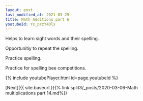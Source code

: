 ```yaml
---
layout: post
last_modified_at: 2021-03-29
title: Math Additions part 6
youtubeId: Yx_pYzY4Dls
---
```

 
 
Helps to learn sight words and their spelling.

Opportunitiy to repeat the spelling. 

Practice spelling. 
 
Practice for spelling bee competitions. 
 
{% include youtubePlayer.html id=page.youtubeId %}
 
 

[Next]({{ site.baseurl }}{% link  split3/_posts/2020-03-06-Math multiplications part 14.md%})
 
